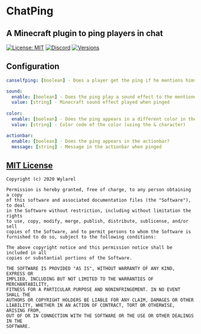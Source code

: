 # ChatPing
## A Minecraft plugin to ping players in chat
[![License: MIT](https://img.shields.io/badge/License-MIT-green.svg)](https://wylarel.com/mit/)
[![Discord](https://img.shields.io/badge/Chat-Discord-blue)](https://discord.gg/7qvmeh2)
[![Versions](https://img.shields.io/badge/Tested%20Versions-1.15.x-orange)](#)
## Configuration
```yaml
canselfping: [boolean] - Does a player get the ping if he mentions himself in the chat?

sound:
  enable: [boolean] - Does the ping play a sound effect to the mentioned player?
  value: [string] - Minecraft sound effect played when pinged
  
color: 
  enable: [boolean] - Does the ping appears in a different color in the chat?
  value: [string] - Color code of the color (using the & character)

actionbar: 
  enable: [boolean] - Does the ping appears in the actionbar?
  message: [string] - Message in the actionbar when pinged
```

## [MIT License](https://wylarel.com/mit/)
```
Copyright (c) 2020 Wylarel

Permission is hereby granted, free of charge, to any person obtaining a copy
of this software and associated documentation files (the "Software"), to deal
in the Software without restriction, including without limitation the rights
to use, copy, modify, merge, publish, distribute, sublicense, and/or sell
copies of the Software, and to permit persons to whom the Software is
furnished to do so, subject to the following conditions:

The above copyright notice and this permission notice shall be included in all
copies or substantial portions of the Software.

THE SOFTWARE IS PROVIDED "AS IS", WITHOUT WARRANTY OF ANY KIND, EXPRESS OR
IMPLIED, INCLUDING BUT NOT LIMITED TO THE WARRANTIES OF MERCHANTABILITY,
FITNESS FOR A PARTICULAR PURPOSE AND NONINFRINGEMENT. IN NO EVENT SHALL THE
AUTHORS OR COPYRIGHT HOLDERS BE LIABLE FOR ANY CLAIM, DAMAGES OR OTHER
LIABILITY, WHETHER IN AN ACTION OF CONTRACT, TORT OR OTHERWISE, ARISING FROM,
OUT OF OR IN CONNECTION WITH THE SOFTWARE OR THE USE OR OTHER DEALINGS IN THE
SOFTWARE.
```
